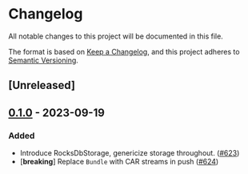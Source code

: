 # Changelog
All notable changes to this project will be documented in this file.

The format is based on [Keep a Changelog](https://keepachangelog.com/en/1.0.0/),
and this project adheres to [Semantic Versioning](https://semver.org/spec/v2.0.0.html).

## [Unreleased]

## [0.1.0](https://github.com/cdata/noosphere/releases/tag/noosphere-common-v0.1.0) - 2023-09-19

### Added
- Introduce RocksDbStorage, genericize storage throughout. ([#623](https://github.com/cdata/noosphere/pull/623))
- [**breaking**] Replace `Bundle` with CAR streams in push ([#624](https://github.com/cdata/noosphere/pull/624))
